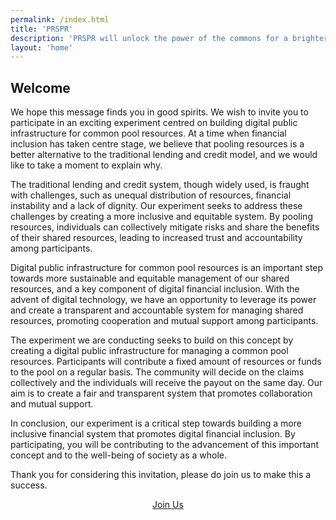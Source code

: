 ```yaml
---
permalink: /index.html
title: 'PRSPR'
description: 'PRSPR will unlock the power of the commons for a brighter, better future is possible and want to pave the way for the next generation!'
layout: 'home'
---
```


## Welcome

We hope this message finds you in good spirits. We wish to invite you to participate in an exciting experiment centred on building digital public infrastructure for common pool resources. At a time when financial inclusion has taken centre stage, we believe that pooling resources is a better alternative to the traditional lending and credit model, and we would like to take a moment to explain why.

The traditional lending and credit system, though widely used, is fraught with challenges, such as unequal distribution of resources, financial instability and a lack of dignity. Our experiment seeks to address these challenges by creating a more inclusive and equitable system. By pooling resources, individuals can collectively mitigate risks and share the benefits of their shared resources, leading to increased trust and accountability among participants.

Digital public infrastructure for common pool resources is an important step towards more sustainable and equitable management of our shared resources, and a key component of digital financial inclusion. With the advent of digital technology, we have an opportunity to leverage its power and create a transparent and accountable system for managing shared resources, promoting cooperation and mutual support among participants.

The experiment we are conducting seeks to build on this concept by creating a digital public infrastructure for managing a common pool resources. Participants will contribute a fixed amount of resources or funds to the pool on a regular basis. The community will decide on the claims collectively and the individuals will receive the payout on the same day. Our aim is to create a fair and transparent system that promotes collaboration and mutual support.

In conclusion, our experiment is a critical step towards building a more inclusive financial system that promotes digital financial inclusion. By participating, you will be contributing to the advancement of this important concept and to the well-being of society as a whole.

Thank you for considering this invitation, please do join us to make this a success.

<p style="text-align: center;">
<a href="/join">Join Us</a>
</p>
